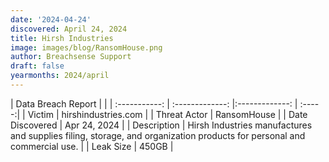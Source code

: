 ```yaml
---
date: '2024-04-24'
discovered: April 24, 2024
title: Hirsh Industries
image: images/blog/RansomHouse.png
author: Breachsense Support
draft: false
yearmonths: 2024/april
---
```


| Data Breach Report           |              | 
| :-----------: | :-------------:     |:-------------:    | :-----:|
| Victim      | hirshindustries.com      | 
| Threat Actor      | RansomHouse      | 
| Date Discovered      | Apr 24, 2024      | 
| Description      | Hirsh Industries manufactures and supplies filing, storage, and organization products for personal and commercial use.      | 
| Leak Size      | 450GB      | 
